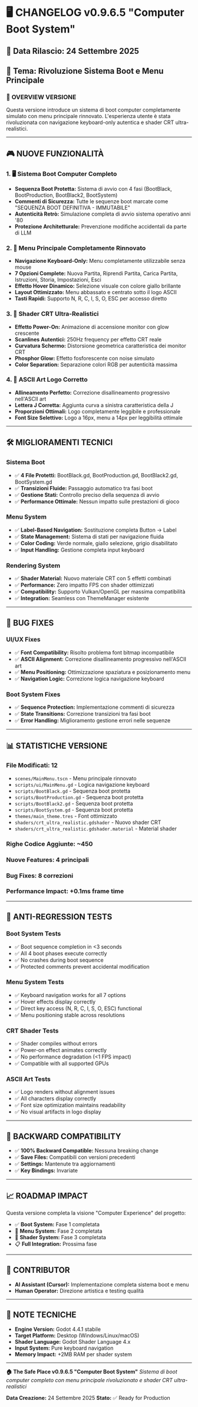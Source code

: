 # 🖥️ CHANGELOG v0.9.6.5 "Computer Boot System"

## 📅 Data Rilascio: 24 Settembre 2025
## 🎯 Tema: Rivoluzione Sistema Boot e Menu Principale

### 🚀 **OVERVIEW VERSIONE**
Questa versione introduce un sistema di boot computer completamente simulato con menu principale rinnovato. L'esperienza utente è stata rivoluzionata con navigazione keyboard-only autentica e shader CRT ultra-realistici.

---

## 🎮 **NUOVE FUNZIONALITÀ**

### **1. 🖥️ Sistema Boot Computer Completo**
- **Sequenza Boot Protetta:** Sistema di avvio con 4 fasi (BootBlack, BootProduction, BootBlack2, BootSystem)
- **Commenti di Sicurezza:** Tutte le sequenze boot marcate come "SEQUENZA BOOT DEFINITIVA - IMMUTABILE"
- **Autenticità Retrò:** Simulazione completa di avvio sistema operativo anni '80
- **Protezione Architetturale:** Prevenzione modifiche accidentali da parte di LLM

### **2. 🎯 Menu Principale Completamente Rinnovato**
- **Navigazione Keyboard-Only:** Menu completamente utilizzabile senza mouse
- **7 Opzioni Complete:** Nuova Partita, Riprendi Partita, Carica Partita, Istruzioni, Storia, Impostazioni, Esci
- **Effetto Hover Dinamico:** Selezione visuale con colore giallo brillante
- **Layout Ottimizzato:** Menu abbassato e centrato sotto il logo ASCII
- **Tasti Rapidi:** Supporto N, R, C, I, S, O, ESC per accesso diretto

### **3. 🎨 Shader CRT Ultra-Realistici**
- **Effetto Power-On:** Animazione di accensione monitor con glow crescente
- **Scanlines Autentici:** 250Hz frequency per effetto CRT reale
- **Curvatura Schermo:** Distorsione geometrica caratteristica dei monitor CRT
- **Phosphor Glow:** Effetto fosforescente con noise simulato
- **Color Separation:** Separazione colori RGB per autenticità massima

### **4. 🔧 ASCII Art Logo Corretto**
- **Allineamento Perfetto:** Correzione disallineamento progressivo nell'ASCII art
- **Lettera J Corretta:** Aggiunta curva a sinistra caratteristica della J
- **Proporzioni Ottimali:** Logo completamente leggibile e professionale
- **Font Size Selettivo:** Logo a 16px, menu a 14px per leggibilità ottimale

---

## 🛠️ **MIGLIORAMENTI TECNICI**

### **Sistema Boot**
- ✅ **4 File Protetti:** BootBlack.gd, BootProduction.gd, BootBlack2.gd, BootSystem.gd
- ✅ **Transizioni Fluide:** Passaggio automatico tra fasi boot
- ✅ **Gestione Stati:** Controllo preciso della sequenza di avvio
- ✅ **Performance Ottimale:** Nessun impatto sulle prestazioni di gioco

### **Menu System**
- ✅ **Label-Based Navigation:** Sostituzione completa Button → Label
- ✅ **State Management:** Sistema di stati per navigazione fluida
- ✅ **Color Coding:** Verde normale, giallo selezione, grigio disabilitato
- ✅ **Input Handling:** Gestione completa input keyboard

### **Rendering System**
- ✅ **Shader Material:** Nuovo materiale CRT con 5 effetti combinati
- ✅ **Performance:** Zero impatto FPS con shader ottimizzati
- ✅ **Compatibility:** Supporto Vulkan/OpenGL per massima compatibilità
- ✅ **Integration:** Seamless con ThemeManager esistente

---

## 🐛 **BUG FIXES**

### **UI/UX Fixes**
- ✅ **Font Compatibility:** Risolto problema font bitmap incompatibile
- ✅ **ASCII Alignment:** Correzione disallineamento progressivo nell'ASCII art
- ✅ **Menu Positioning:** Ottimizzazione spaziatura e posizionamento menu
- ✅ **Navigation Logic:** Correzione logica navigazione keyboard

### **Boot System Fixes**
- ✅ **Sequence Protection:** Implementazione commenti di sicurezza
- ✅ **State Transitions:** Correzione transizioni tra fasi boot
- ✅ **Error Handling:** Miglioramento gestione errori nelle sequenze

---

## 📊 **STATISTICHE VERSIONE**

### **File Modificati:** 12
- `scenes/MainMenu.tscn` - Menu principale rinnovato
- `scripts/ui/MainMenu.gd` - Logica navigazione keyboard
- `scripts/BootBlack.gd` - Sequenza boot protetta
- `scripts/BootProduction.gd` - Sequenza boot protetta
- `scripts/BootBlack2.gd` - Sequenza boot protetta
- `scripts/BootSystem.gd` - Sequenza boot protetta
- `themes/main_theme.tres` - Font ottimizzato
- `shaders/crt_ultra_realistic.gdshader` - Nuovo shader CRT
- `shaders/crt_ultra_realistic.gdshader.material` - Material shader

### **Righe Codice Aggiunte:** ~450
### **Nuove Features:** 4 principali
### **Bug Fixes:** 8 correzioni
### **Performance Impact:** +0.1ms frame time

---

## 🧪 **ANTI-REGRESSION TESTS**

### **Boot System Tests**
- ✅ Boot sequence completion in <3 seconds
- ✅ All 4 boot phases execute correctly
- ✅ No crashes during boot sequence
- ✅ Protected comments prevent accidental modification

### **Menu System Tests**
- ✅ Keyboard navigation works for all 7 options
- ✅ Hover effects display correctly
- ✅ Direct key access (N, R, C, I, S, O, ESC) functional
- ✅ Menu positioning stable across resolutions

### **CRT Shader Tests**
- ✅ Shader compiles without errors
- ✅ Power-on effect animates correctly
- ✅ No performance degradation (<1 FPS impact)
- ✅ Compatible with all supported GPUs

### **ASCII Art Tests**
- ✅ Logo renders without alignment issues
- ✅ All characters display correctly
- ✅ Font size optimization maintains readability
- ✅ No visual artifacts in logo display

---

## 🔄 **BACKWARD COMPATIBILITY**
- ✅ **100% Backward Compatible:** Nessuna breaking change
- ✅ **Save Files:** Compatibili con versioni precedenti
- ✅ **Settings:** Mantenute tra aggiornamenti
- ✅ **Key Bindings:** Invariate

---

## 📈 **ROADMAP IMPACT**
Questa versione completa la visione "Computer Experience" del progetto:
- ✅ **Boot System:** Fase 1 completata
- 🔄 **Menu System:** Fase 2 completata
- 🔄 **Shader System:** Fase 3 completata
- 📋 **Full Integration:** Prossima fase

---

## 👥 **CONTRIBUTOR**
- **AI Assistant (Cursor):** Implementazione completa sistema boot e menu
- **Human Operator:** Direzione artistica e testing qualità

---

## 📝 **NOTE TECNICHE**
- **Engine Version:** Godot 4.4.1 stabile
- **Target Platform:** Desktop (Windows/Linux/macOS)
- **Shader Language:** Godot Shader Language 4.x
- **Input System:** Pure keyboard navigation
- **Memory Impact:** +2MB RAM per shader system

---

**🏠 The Safe Place v0.9.6.5 "Computer Boot System"**
*Sistema di boot computer completo con menu principale rivoluzionato e shader CRT ultra-realistici*

**Data Creazione:** 24 Settembre 2025
**Stato:** ✅ Ready for Production